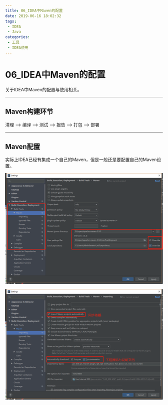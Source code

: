 ```yaml
---
title: 06_IDEA中Maven的配置
date: 2019-06-16 ‏‎18:02:32
tags: 
 - IDEA
 - Java
categories:
 - 工具
 - IDEA使用
---
```


# 06_IDEA中Maven的配置

关于IDEA中Maven的配置与使用相关。



---

## Maven构建环节

清理  -->  编译  -->  测试  -->  报告  -->  打包  -->  部署



---

## Maven配置

实际上IDEA已经有集成一个自己的Maven，但是一般还是要配置自己的Maven设置。

![Maven配置](https://raw.githubusercontent.com/tomxwd/ImageHosting/master/blog/IDEA/idea32.png)

![Maven配置2](https://raw.githubusercontent.com/tomxwd/ImageHosting/master/blog/IDEA/idea33.png)

